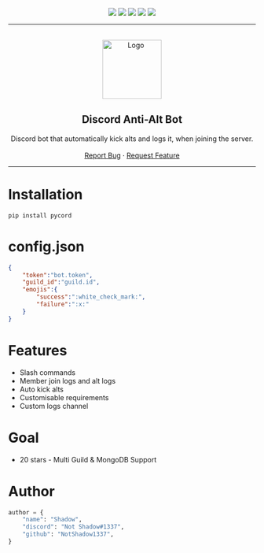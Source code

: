 <div id="top"></div>
<p align="center">
  <img src="https://img.shields.io/github/contributors/NotShadow1337/Discord-Anti-alt-bot.svg?style=for-the-badge"/>
  <img src="https://img.shields.io/github/forks/NotShadow1337/Discord-Anti-alt-bot.svg?style=for-the-badge"/>
  <img src="https://img.shields.io/github/stars/NotShadow1337/Discord-Anti-alt-bot.svg?style=for-the-badge"/>
  <img src="https://img.shields.io/github/issues/NotShadow1337/Discord-Anti-alt-bot.svg?style=for-the-badge"/>
  <img src="https://img.shields.io/github/license/NotShadow1337/Discord-Anti-alt-bot.svg?style=for-the-badge"/>
</p>  
  
---------------------------------------
  
<br/>
<div align="center">
  <a href="https://github.com/NotShadow1337/Discord-Anti-alt-bot">
    <img src="https://discord.com/assets/9f6f9cd156ce35e2d94c0e62e3eff462.png" alt="Logo" width="120" height="120">
  </a>
  
  <h2 align="center">Discord Anti-Alt Bot</h3>

  <p align="center">
    Discord bot that automatically kick alts and logs it, when joining the server.
    <br />
    <br />
    <a href="https://github.com/NotShadow1337/Discord-Anti-alt-bot/issues">Report Bug</a>
    ·
    <a href="https://github.com/NotShadow1337/Discord-Anti-alt-bot/issues">Request Feature</a>
  </p>
</div>

---------------------------------------
# Installation
```
pip install pycord
```
# config.json
```json
{
    "token":"bot.token",
    "guild_id":"guild.id",
    "emojis":{
        "success":":white_check_mark:",
        "failure":":x:"
    }
}
```


# Features

- Slash commands
- Member join logs and alt logs
- Auto kick alts
- Customisable requirements
- Custom logs channel

# Goal
- 20 stars - Multi Guild & MongoDB Support

# Author

```py
author = {
    "name": "Shadow",
    "discord": "Not Shadow#1337",
    "github": "NotShadow1337",
}
```